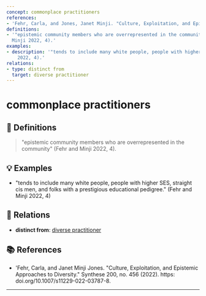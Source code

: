 ```yaml
---
concept: commonplace practitioners
references:
- 'Fehr, Carla, and Jones, Janet Minji. "Culture, Exploitation, and Epistemic Approaches to Diversity." Synthese 200, no. 465 (2022). https: doi.org/10.1007/s11229-022-03787-8.'
definitions:
- '"epistemic community members who are overrepresented in the community" (Fehr and
  Minji 2022, 4).'
examples:
- description: '"tends to include many white people, people with higher SES, straight cis men, and folks with a prestigious educational pedigree."  (Fehr and Minji
    2022, 4).'
relations:
- type: distinct from
  target: diverse practitioner
---
```


# commonplace practitioners

## 📖 Definitions

> "epistemic community members who are overrepresented in the community" (Fehr and Minji 2022, 4).

## 💡 Examples

- "tends to include many white people, people with higher SES, straight cis men, and folks with a prestigious educational pedigree."  (Fehr and Minji 2022, 4)

## 🔗 Relations

- **distinct from**: [diverse practitioner](./diverse-practitioner.md)

## 📚 References

- 'Fehr, Carla, and Janet Minji Jones. "Culture, Exploitation, and Epistemic Approaches to Diversity." Synthese 200, no. 456 (2022). https: doi.org/10.1007/s11229-022-03787-8.

---

<script src="https://giscus.app/client.js"
                data-repo="natesheehan/conceptcartography"
                data-repo-id="R_kgDOPB5QiQ"
                data-category="General"
                data-category-id="DIC_kwDOPB5Qic4CsAxd"
                data-mapping="pathname"
                data-strict="0"
                data-reactions-enabled="1"
                data-emit-metadata="0"
                data-input-position="bottom"
                data-theme="catppuccin_mocha"
                data-lang="en"
                crossorigin="anonymous"
                async>
        </script>
        
